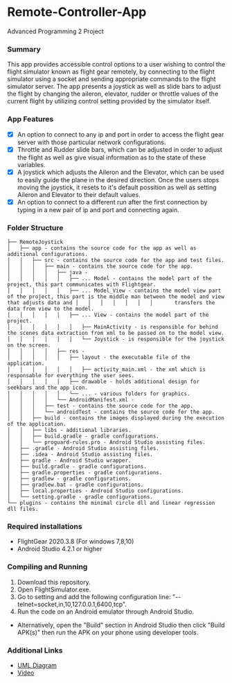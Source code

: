 # Remote-Controller-App
Advanced Programming 2 Project

### Summary
This app provides accessible control options to a user wishing to control the flight simulator known as flight gear remotely, by connecting to the flight simulator using a socket and sending appropriate commands to the flight simulator server. The app presents a joystick as well as slide bars to adjust the flight by changing the aileron, elevator, rudder or throttle values of the current flight by utilizing control setting provided by the simulator itself.

### App Features
- [x] An option to connect to any ip and port in order to access the flight gear server with those particular network configurations.
- [x] Throttle and Rudder slide bars, which can be adjusted in order to adjust the flight as well as give visual information as to the state of these variables.
- [x] A joystick which adjusts the Aileron and the Elevator, which can be used to easily guide the plane in the desired direction. Once the users stops moving the joystick, it resets to it's default possition as well as setting Aileron and Elevator to their default values.
- [x] An option to connect to a different run after the first connection by typing in a new pair of ip and port and connecting again.

### Folder Structure
```
├── RemoteJoystick
│   ├── app - contains the source code for the app as well as additional configurations.
│   │   ├── src - contains the source code for the app and test files.
│   │   │   ├── main - contains the source code for the app.
│   │   │   │   ├── java - 
│   │   │   │   │   ├── ... Model - contains the model part of the project, this part communicates with Flightgear.
│   │   │   │   │   ├── ... Model_View - contains the model view part of the project, this part is the middle man between the model and view that adjusts data and │   │   │   │   │   │   │       transfers the data from view to the model.
│   │   │   │   │   ├── ... View - contains the model part of the project.
│   │   │   │   │   │   ├── MainActivity - is responsible for behind the scenes data extraction from xml to be passed on to the model view.
│   │   │   │   │   │   └── Joystick - is responsible for the joystick on the screen.
│   │   │   │   ├── res - 
│   │   │   │   │   ├── layout - the executable file of the application.
│   │   │   │   │   │   ├── activity_main.xml - the xml which is responsable for everything the user sees.
│   │   │   │   │   ├── drawable - holds additional design for seekbars and the app icon.
│   │   │   │   │   └── ... - various folders for graphics.
│   │   │   │   └── AndroidManifest.xml - 
│   │   │   ├── test - contains the source code for the app.
│   │   │   └── androidTest - contains the source code for the app.
│   │   ├── build - contains the images displayed during the execution of the application.
│   │   ├── libs - additional libraries.
│   │   ├── build.gradle - gradle configurations.
│   │   └── proguard-rules.pro - Android Studio assisting files.
│   ├── .gradle - Android Studio assisting files.
│   ├── .idea - Android Studio assisting files.
│   ├── gradle - Android Studio wrapper.
│   ├── build.gradle - gradle configurations.
│   ├── gradle.properties - gradle configurations.
│   ├── gradlew - gradle configurations.
│   ├── gradlew.bat - gradle configurations.
│   ├── local.properties - Android Studio configurations.
│   └── setting.gradle - gradle configurations.
└── plugins - contains the minimal circle dll and linear regression dll files.
```

### Required installations
* FlightGear 2020.3.8 (For windows 7,8,10)
* Android Studio 4.2.1 or higher

### Compiling and Running
1. Download this repository.
2. Open FlightSimulator.exe.
3. Go to setting and add the following configuration line: "--telnet=socket,in,10,127.0.0.1,6400,tcp".
4. Run the code on an Android emulator through Android Studio.
* Alternatively, open the "Build" section in Android Studio then click "Build APK(s)" then run the APK on your phone using developer tools.

### Additional Links
* [UML Diagram](UML.png)
* [Video](https://www.youtube.com/watch?v=dQw4w9WgXcQ)
